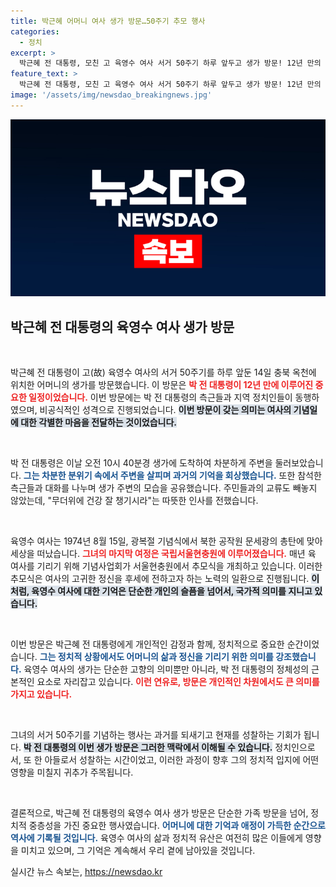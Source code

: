 ```yaml
---
title: 박근혜 어머니 여사 생가 방문…50주기 추모 행사
categories:
  - 정치
excerpt: >
  박근혜 전 대통령, 모친 고 육영수 여사 서거 50주기 하루 앞두고 생가 방문! 12년 만의 깜짝 행보와 따뜻한 주민 소통은 어떤 의미일까? 클릭으로 진실을 확인하세요!
feature_text: >
  박근혜 전 대통령, 모친 고 육영수 여사 서거 50주기 하루 앞두고 생가 방문! 12년 만의 깜짝 행보와 따뜻한 주민 소통은 어떤 의미일까? 클릭으로 진실을 확인하세요!
image: '/assets/img/newsdao_breakingnews.jpg'
---
```


<p><img src="/assets/img/newsdao_breakingnews.jpg" alt="koreaapp 속보" /></p>

<h2 data-ke-size="size26">박근혜 전 대통령의 육영수 여사 생가 방문</h2>

<p data-ke-size="size16">&nbsp;</p>

<p>박근혜 전 대통령이 고(故) 육영수 여사의 서거 50주기를 하루 앞둔 14일 충북 옥천에 위치한 어머니의 생가를 방문했습니다. 이 방문은 <b><span style="color: #ee2323;">박 전 대통령이 12년 만에 이루어진 중요한 일정이었습니다.</span></b> 이번 방문에는 박 전 대통령의 측근들과 지역 정치인들이 동행하였으며, 비공식적인 성격으로 진행되었습니다. <b><span style="background-color: #21538527;">이번 방문이 갖는 의미는 여사의 기념일에 대한 각별한 마음을 전달하는 것이었습니다.</span></b> </p>

<p data-ke-size="size16">&nbsp;</p>

<p>박 전 대통령은 이날 오전 10시 40분경 생가에 도착하여 차분하게 주변을 둘러보았습니다. <b><span style="color: #1a5490;">그는 차분한 분위기 속에서 주변을 살피며 과거의 기억을 회상했습니다.</span></b> 또한 참석한 측근들과 대화를 나누며 생가 주변의 모습을 공유했습니다. 주민들과의 교류도 빼놓지 않았는데, "무더위에 건강 잘 챙기시라"는 따뜻한 인사를 전했습니다. </p>

<p data-ke-size="size16">&nbsp;</p>

<p>육영수 여사는 1974년 8월 15일, 광복절 기념식에서 북한 공작원 문세광의 총탄에 맞아 세상을 떠났습니다. <b><span style="color: #ee2323;">그녀의 마지막 여정은 국립서울현충원에 이루어졌습니다.</span></b> 매년 육 여사를 기리기 위해 기념사업회가 서울현충원에서 추모식을 개최하고 있습니다. 이러한 추모식은 여사의 고귀한 정신을 후세에 전하고자 하는 노력의 일환으로 진행됩니다. <b><span style="background-color: #21538527;">이처럼, 육영수 여사에 대한 기억은 단순한 개인의 슬픔을 넘어서, 국가적 의미를 지니고 있습니다.</span></b> </p>

<p data-ke-size="size16">&nbsp;</p>

<p>이번 방문은 박근혜 전 대통령에게 개인적인 감정과 함께, 정치적으로 중요한 순간이었습니다. <b><span style="color: #1a5490;">그는 정치적 상황에서도 어머니의 삶과 정신을 기리기 위한 의미를 강조했습니다.</span></b> 육영수 여사의 생가는 단순한 고향의 의미뿐만 아니라, 박 전 대통령의 정체성의 근본적인 요소로 자리잡고 있습니다. <b><span style="color: #ee2323;">이런 연유로, 방문은 개인적인 차원에서도 큰 의미를 가지고 있습니다.</span></b></p>

<p data-ke-size="size16">&nbsp;</p>

<p>그녀의 서거 50주기를 기념하는 행사는 과거를 되새기고 현재를 성찰하는 기회가 됩니다. <b><span style="background-color: #21538527;">박 전 대통령의 이번 생가 방문은 그러한 맥락에서 이해될 수 있습니다.</span></b> 정치인으로서, 또 한 아들로서 성찰하는 시간이었고, 이러한 과정이 향후 그의 정치적 입지에 어떤 영향을 미칠지 귀추가 주목됩니다. </p>

<p data-ke-size="size16">&nbsp;</p>

<p>결론적으로, 박근혜 전 대통령의 육영수 여사 생가 방문은 단순한 가족 방문을 넘어, 정치적 중층성을 가진 중요한 행사였습니다. <b><span style="color: #1a5490;">어머니에 대한 기억과 애정이 가득한 순간으로 역사에 기록될 것입니다.</span></b> 육영수 여사의 삶과 정치적 유산은 여전히 많은 이들에게 영향을 미치고 있으며, 그 기억은 계속해서 우리 곁에 남아있을 것입니다.</p>
실시간 뉴스 속보는, <a href="https://newsdao.kr" rel="dofollow">https://newsdao.kr</a>


